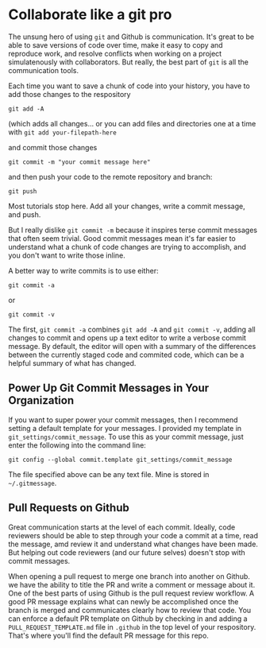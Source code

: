 # Collaborate like a git pro

The unsung hero of using `git` and Github is communication. It's great to be able to save versions of code over time, make it easy to copy and reproduce work, and resolve conflicts when working on a project simulatenously with collaborators. But really, the best part of `git` is all the communication tools.

Each time you want to save a chunk of code into your history, you have to add those changes to the respository

```git
git add -A
```

(which adds all changes... or you can add files and directories one at a time with `git add your-filepath-here`

and commit those changes

```git
git commit -m "your commit message here"
```

and then push your code to the remote repository and branch:

```git
git push
```

Most tutorials stop here. Add all your changes, write a commit message, and push.

But I really dislike `git commit -m` because it inspires terse commit messages that often seem trivial. Good commit messages mean it's far easier to understand what a chunk of code changes are trying to accomplish, and you don't want to write those inline.

A better way to write commits is to use either:

```git
git commit -a
```

or

```git
git commit -v
```

The first, `git commit -a` combines `git add -A` and `git commit -v`, adding all changes to commit and opens up a text editor to write a verbose commit message. By default, the editor will open with a summary of the differences between the currently staged code and commited code, which can be a helpful summary of what has changed.

## Power Up Git Commit Messages in Your Organization

If you want to super power your commit messages, then I recommend setting a default template for your messages. I provided my template in `git_settings/commit_message`. To use this as your commit message, just enter the following into the command line:

```git
git config --global commit.template git_settings/commit_message
```

The file specified above can be any text file. Mine is stored in `~/.gitmessage`.

## Pull Requests on Github

Great communication starts at the level of each commit. Ideally, code reviewers should be able to step through your code a commit at a time, read the message, amd review it and understand what changes have been made. But helping out code reviewers (and our future selves) doesn't stop with commit messages.

When opening a pull request to merge one branch into another on Github. we have the ability to title the PR and write a comment or message about it. One of the best parts of using Github is the pull request review workflow. A good PR message explains what can newly be accomplished once the branch is merged and communicates clearly how to review that code. You can enforce a default PR template on Github by checking in and adding a `PULL_REQUEST_TEMPLATE.md` file in `.github` in the top level of your respository. That's where you'll find the default PR message for this repo.
